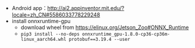 * Android app：http://ai2.appinventor.mit.edu/?locale=zh_CN#5586033778229248
* install onnxruntime-gpu
  * download wheel from https://elinux.org/Jetson_Zoo#ONNX_Runtime
  * `pip3 install --no-deps onnxruntime_gpu-1.8.0-cp36-cp36m-linux_aarch64.whl protobuf==3.19.4 --user`

